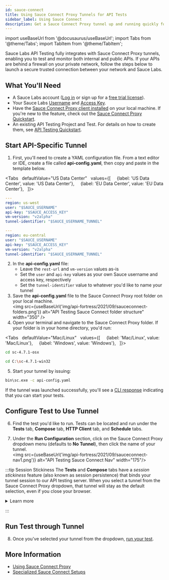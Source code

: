 ```yaml
---
id: sauce-connect
title: Using Sauce Connect Proxy Tunnels for API Tests
sidebar_label: Using Sauce Connect
description: Get a Sauce Connect Proxy tunnel up and running quickly for your API tests.
---
```


import useBaseUrl from '@docusaurus/useBaseUrl';
import Tabs from '@theme/Tabs';
import TabItem from '@theme/TabItem';


Sauce Labs API Testing fully integrates with Sauce Connect Proxy tunnels, enabling you to test and monitor both internal and public APIs. If your APIs are behind a firewall on your private network, follow the steps below to launch a secure trusted connection between your network and Sauce Labs.

## What You'll Need

* A Sauce Labs account ([Log in](https://accounts.saucelabs.com/am/XUI/#login/) or sign up for a [free trial license](https://saucelabs.com/sign-up)).
* Your Sauce Labs [Username](https://app.saucelabs.com/user-settings) and [Access Key](https://app.saucelabs.com/user-settings).
* Have the [Sauce Connect Proxy client installed](/secure-connections/sauce-connect/installation/) on your local machine. If you're new to the feature, check out the [Sauce Connect Proxy Quickstart](/secure-connections/sauce-connect/quickstart/).
* An existing API Testing Project and Test. For details on how to create them, see [API Testing Quickstart](/api-testing/quickstart/).

## Start API-Specific Tunnel

1. First, you'll need to create a YAML configuration file. From a text editor or IDE, create a file called **api-config.yaml**, then copy and paste in the template below.

  <Tabs
      defaultValue="US Data Center"
      values={[
        {label: 'US Data Center', value: 'US Data Center'},
        {label: 'EU Data Center', value: 'EU Data Center'},
      ]}>

  <TabItem value="US Data Center">

  ```yaml
  ---
  region: us-west
  user: "$SAUCE_USERNAME"
  api-key: "$SAUCE_ACCESS_KEY"
  vm-version: "v2alpha"
  tunnel-identifier: "$SAUCE_USERNAME_TUNNEL"
  ```

  </TabItem>
  <TabItem value="EU Data Center">

  ```yaml
  ---
  region: eu-central
  user: "$SAUCE_USERNAME"
  api-key: "$SAUCE_ACCESS_KEY"
  vm-version: "v2alpha"
  tunnel-identifier: "$SAUCE_USERNAME_TUNNEL"
  ```

  </TabItem>
  </Tabs>

2. In the **api-config.yaml** file:
   * Leave the `rest-url` and `vm-version` values as-is
   * Set the `user` and `api-key` values as your own Sauce username and access key, respectively
   * Set the `tunnel-identifier` value to whatever you'd like to name your tunnel
3. Save the **api-config.yaml** file to the Sauce Connect Proxy root folder on your local machine. <br/>
  <img src={useBaseUrl('img/api-fortress/2021/09/sauceconnect-folders.png')} alt="API Testing Sauce Connect folder structure" width="350" />
4. Open your terminal and navigate to the Sauce Connect Proxy folder. If your folder is in your home directory, you'd run:

  <Tabs
    defaultValue="Mac/Linux"
    values={[
      {label: 'Mac/Linux', value: 'Mac/Linux'},
      {label: 'Windows', value: 'Windows'},
    ]}>

  <TabItem value="Mac/Linux">

  ```bash
  cd sc-4.7.1-osx
  ```

  </TabItem>
  <TabItem value="Windows">

  ```bash
  cd C:\sc-4.7.1-win32
  ```
  </TabItem>
  </Tabs>

5. Start your tunnel by issuing:
  ```bash
  bin\sc.exe -c api-config.yaml
  ```

  If the tunnel was launched successfully, you'll see a [CLI response](/secure-connections/sauce-connect/proxy-tunnels/#command-line-interface) indicating that you can start your tests.


## Configure Test to Use Tunnel

6. Find the test you'd like to run. Tests can be located and run under the **Tests** tab, **Compose** tab, **HTTP Client** tab, and **Schedule** tabs.

7. Under the **Run Configuration** section, click on the Sauce Connect Proxy dropdown menu (defaults to **No Tunnel**), then click the name of your tunnel.<br/><img src={useBaseUrl('img/api-fortress/2021/09/sauceconnect-nav1.png')} alt="API Testing Sauce Connect Nav" width="175"/>

:::tip Session Stickiness
The **Tests** and **Compose** tabs have a _session stickiness_ feature (also known as session persistence) that binds your tunnel session to our API testing server. When you select a tunnel from the Sauce Connect Proxy dropdown, that tunnel will stay as the default selection, even if you close your browser.

<details><summary>Learn more</summary>

This feature does not apply to the **HTTP Client** or **Schedule** tabs, where the tunnel dropdown will always default to **No Tunnel**.

If you shut down a tunnel that's currently selected in a Sauce Connect dropdown anywhere in the platform (**Tests**, **Compose**, **HTTP Client**, or **Schedule** tab), the test would fail and you'd see the below error message. This is something to be mindful of when selecting a tunnel in the **Schedule** tab to run in the future.

<img src={useBaseUrl('img/api-fortress/2021/12/api-sc-tunnel-error.png')} alt="API Testing Sauce Connect Nav error" width="350"/>
</details>

:::

## Run Test through Tunnel

8. Once you've selected your tunnel from the dropdown, [run your test](/api-testing/quickstart/#run-test).

## More Information

* [Using Sauce Connect Proxy](/secure-connections/sauce-connect)
* [Specialized Sauce Connect Setups](/secure-connections/sauce-connect/setup-configuration/specialized-environments/#api-testing-setup)
